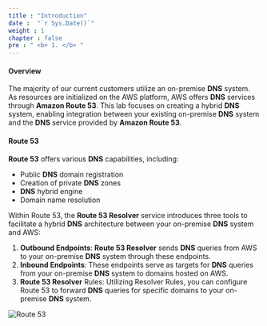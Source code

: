 ```yaml
---
title : "Introduction"
date :  "`r Sys.Date()`" 
weight : 1 
chapter : false
pre : " <b> 1. </b> "
---
```


#### Overview

The majority of our current customers utilize an on-premise **DNS** system. As resources are initialized on the AWS platform, AWS offers **DNS** services through **Amazon Route 53**. This lab focuses on creating a hybrid **DNS** system, enabling integration between your existing on-premise **DNS** system and the **DNS** service provided by **Amazon Route 53**.

#### Route 53

**Route 53** offers various **DNS** capabilities, including:
- Public **DNS** domain registration
- Creation of private **DNS** zones
- **DNS** hybrid engine
- Domain name resolution

Within Route 53, the **Route 53 Resolver** service introduces three tools to facilitate a hybrid **DNS** architecture between your on-premise **DNS** system and AWS:

1. **Outbound Endpoints**: **Route 53 Resolver** sends **DNS** queries from AWS to your on-premise **DNS** system through these endpoints.
2. **Inbound Endpoints**: These endpoints serve as targets for **DNS** queries from your on-premise **DNS** system to domains hosted on AWS.
3. **Route 53 Resolver** Rules: Utilizing Resolver Rules, you can configure Route 53 to forward **DNS** queries for specific domains to your on-premise **DNS** system.

![Route 53](/images/icon.png?featherlight=false&width=10pc)

